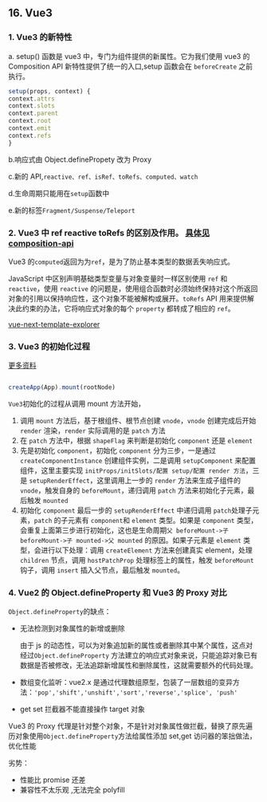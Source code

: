 ## 16. Vue3

### 1. Vue3 的新特性

a. setup() 函数是 vue3 中，专门为组件提供的新属性。它为我们使用 vue3 的 Composition API 新特性提供了统一的入口,setup 函数会在 `beforeCreate` 之前执行。

```js
setup(props, context) {
context.attrs
context.slots
context.parent
context.root
context.emit
context.refs
}

```

b.响应式由 Object.definePropety 改为 Proxy

c.新的 API,`reactive、ref、isRef、toRefs、computed、watch`

d.生命周期只能用在`setup`函数中

e.新的标签`Fragment/Suspense/Teleport`

### 2. Vue3 中 ref reactive toRefs 的区别及作用。 [具体见 composition-api](https://composition-api.vuejs.org/api.html#customref)

Vue3 的`computed`返回为为`ref`，是为了防止基本类型的数据丢失响应式。

JavaScript 中区别声明基础类型变量与对象变量时一样区别使用 `ref` 和 `reactive`，使用 `reactive` 的问题是，使用组合函数时必须始终保持对这个所返回对象的引用以保持响应性，这个对象不能被解构或展开。`toRefs` API 用来提供解决此约束的办法，它将响应式对象的每个 `property` 都转成了相应的 `ref`。

[vue-next-template-explorer](https://vue-next-template-explorer.netlify.app/#%7B%22src%22%3A%22%3Cdiv%3EHello%20World!%3C%2Fdiv%3E%22%2C%22options%22%3A%7B%22mode%22%3A%22module%22%2C%22prefixIdentifiers%22%3Afalse%2C%22optimizeImports%22%3Afalse%2C%22hoistStatic%22%3Afalse%2C%22cacheHandlers%22%3Afalse%2C%22scopeId%22%3Anull%2C%22ssrCssVars%22%3A%22%7B%20color%20%7D%22%2C%22bindingMetadata%22%3A%7B%22TestComponent%22%3A%22setup%22%2C%22foo%22%3A%22setup%22%2C%22bar%22%3A%22props%22%7D%2C%22optimizeBindings%22%3Afalse%7D%7D)

### 3. Vue3 的初始化过程

[更多资料](https://www.yuque.com/woniuppp/vue3)

<img :src="$withBase('/assets/vue3-init.jpg')">

```js
createApp(App).mount(rootNode)
```

`Vue3`初始化的过程从调用 mount 方法开始，

1. 调用 `mount` 方法后，基于根组件、根节点创建 `vnode`，`vnode` 创建完成后开始 `render` 渲染，`render` 实际调用的是 `patch` 方法
2. 在 `patch` 方法中，根据 `shapeFlag` 来判断是初始化 `component` 还是 `element`
3. 先是初始化 `component`，初始化 `component` 分为三步，一是通过 `createComponentInstance` 创建组件实例，二是调用 `setupComponent` 来配置组件，这里主要实现 `initProps/initSlots/配置 setup/配置 render 方法`，三是 `setupRenderEffect`，这里调用上一步的 `render` 方法来生成子组件的 `vnode`，触发自身的 `beforeMount`，递归调用 `patch` 方法来初始化子元素，最后触发 `mounted`
4. 初始化 `component` 最后一步的 `setupRenderEffect` 中递归调用 `patch`处理子元素，`patch` 的子元素有 `component`和 `element` 类型。如果是 `component` 类型，会重复上面第三步进行初始化，这也是生命周期`父 beforeMount->子 beforeMount->子 mounted->父 mounted` 的原因。如果子元素是 `element` 类型，会进行以下处理：调用 `createElement` 方法来创建真实 element，处理 `children` 节点，调用 `hostPatchProp` 处理标签上的属性，触发 `beforeMount` 钩子，调用 `insert` 插入父节点，最后触发 `mounted`。

### 4. Vue2 的 Object.defineProperty 和 Vue3 的 Proxy 对比

`Object.defineProperty`的缺点：

- 无法检测到对象属性的新增或删除

  由于 js 的动态性，可以为对象追加新的属性或者删除其中某个属性，这点对经过`Object.defineProperty` 方法建立的响应式对象来说，只能追踪对象已有数据是否被修改，无法追踪新增属性和删除属性，这就需要额外的代码处理。

- 数组变化监听：vue2.x 是通过代理数组原型，包装了一层数组的变异方法：`'pop','shift','unshift','sort','reverse','splice', 'push'`
- get set 拦截器不能直接操作 target 对象

Vue3 的 Proxy 代理是针对整个对象，不是针对对象属性做拦截，替换了原先遍历对象使用`Object.defineProperty`方法给属性添加 set,get 访问器的笨拙做法，优化性能

劣势：

- 性能比 promise 还差
- 兼容性不太乐观 ,无法完全 polyfill
